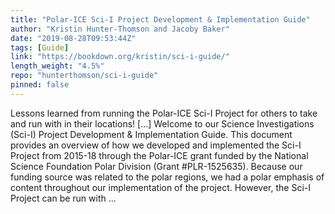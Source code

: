 ```yaml
---
title: "Polar-ICE Sci-I Project Development & Implementation Guide"
author: "Kristin Hunter-Thomson and Jacoby Baker"
date: "2019-08-28T09:53:44Z"
tags: [Guide]
link: "https://bookdown.org/kristin/sci-i-guide/"
length_weight: "4.5%"
repo: "hunterthomson/sci-i-guide"
pinned: false
---
```


Lessons learned from running the Polar-ICE Sci-I Project for others to take and run with in their locations! [...] Welcome to our Science Investigations (Sci-I) Project Development & Implementation Guide. This document provides an overview of how we developed and implemented the Sci-I Project from 2015-18 through the Polar-ICE grant funded by the National Science Foundation Polar Division (Grant #PLR-1525635). Because our funding source was related to the polar regions, we had a polar emphasis of content throughout our implementation of the project. However, the Sci-I Project can be run with ...
